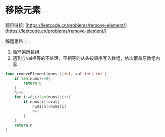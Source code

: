 # 移除元素

题目链接: [https://leetcode.cn/problems/remove-element/](https://leetcode.cn/problems/remove-element/)

解题思路：

1. 循环遍历数组
2. 遇到与val相等的不处理，不相等的从头按顺序写入数组，依次覆盖原数组内容

````go
func removeElement(nums []int, val int) int {
    if len(nums)==0{
        return 0
    }
    n:=0
    for i:=0;i<len(nums);i++{
        if nums[i]!=val{
            nums[n]=nums[i]
            n++
        }
    }
    return n
}
````
